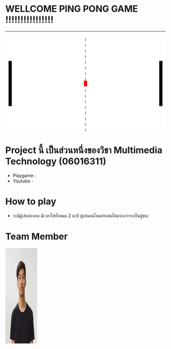 
# WELLCOME PING PONG GAME !!!!!!!!!!!!!!!!
___________________________________________________________________
<img src="PICTURE/banner.jpg" width="1000px"  height="300"><br>

# Project นี้ เป็นส่วนหนึ่งของวิชา Multimedia Technology (06016311)</font>
  * Playgame :
  * Youtube  :
# How to play
  * จะมีผู้เล่นสองคน มีเวลาให้ทั้งหมด 2 นาที ผู้เล่นคนไหนทำเเต้มได้มากกว่าจะเป็นผู้ชนะ




# Team Member
<img src="PICTURE/vit.jpg" width="100px"  height="300"><br>
